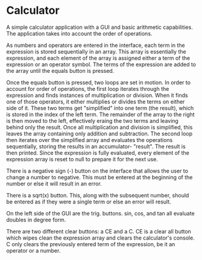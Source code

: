 # Calculator

A simple calculator application with a GUI and basic arithmetic capabilities. The application takes into account the order of operations. 

As numbers and operators are entered in the interface, each term in the expression is stored sequentially in an array. This array is essentially the expression, and each element of the array is assigned either a term of the expression or an operator symbol. The terms of the expression are added to the array until the equals button is pressed.

Once the equals button is pressed, two loops are set in motion. In order to account for order of operations, the first loop iterates through the expression and finds instances of multiplication or division. When it finds one of those operators, it either multiplies or divides the terms on either side of it. These two terms get "simplified" into one term (the result), which is stored in the index of the left term. The remainder of the array to the right is then moved to the left, effectively eraing the two terms and leaving behind only the result. Once all multiplication and division is simplified, this leaves the array containing only addition and subtraction. The second loop then iterates over the simplified array and evaluates the operations sequentially, storing the results in an accumulator- "result". The result is then printed. Since the expression is fully evaluated, every element of the expression array is reset to null to prepare it for the next use.

There is a negative sign (-) button on the interface that allows the user to change a number to negative. This must be entered at the beginning of the number or else it will result in an error.

There is a sqrt(x) button. This, along with the subsequent number, should be entered as if they were a single term or else an error will result.

On the left side of the GUI are the trig. buttons. sin, cos, and tan all evaluate doubles in degree form.

There are two different clear buttons: a CE and a C. CE is a clear all button which wipes clean the expression array and clears the calculator's console. C only clears the previously entered term of the expression, be it an operator or a number.

